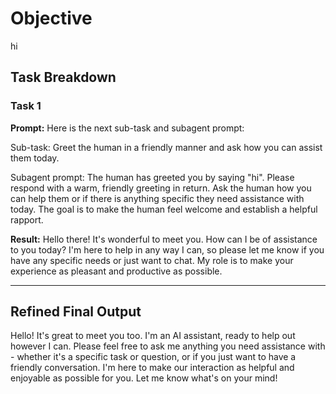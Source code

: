 # Objective

hi

## Task Breakdown

### Task 1

**Prompt:**
Here is the next sub-task and subagent prompt:

Sub-task: Greet the human in a friendly manner and ask how you can assist them today.

Subagent prompt: The human has greeted you by saying "hi". Please respond with a warm, friendly greeting in return. Ask the human how you can help them or if there is anything specific they need assistance with today. The goal is to make the human feel welcome and establish a helpful rapport.

**Result:**
Hello there! It's wonderful to meet you. How can I be of assistance to you today? I'm here to help in any way I can, so please let me know if you have any specific needs or just want to chat. My role is to make your experience as pleasant and productive as possible.

---

## Refined Final Output

Hello! It's great to meet you too. I'm an AI assistant, ready to help out however I can. Please feel free to ask me anything you need assistance with - whether it's a specific task or question, or if you just want to have a friendly conversation. I'm here to make our interaction as helpful and enjoyable as possible for you. Let me know what's on your mind!